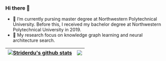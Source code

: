 ### Hi there 👋

<!--
**striderdu/striderdu** is a ✨ _special_ ✨ repository because its `README.md` (this file) appears on your GitHub profile.

Here are some ideas to get you started:

- 🔭 I’m currently working on ...
- 🌱 I’m currently learning ...
- 👯 I’m looking to collaborate on ...
- 🤔 I’m looking for help with ...
- 💬 Ask me about ...
- 📫 How to reach me: ...
- 😄 Pronouns: ...
- ⚡ Fun fact: ...
-->

- 🌱 I’m currently pursing master degree at Northwestern Polytechnical University. Before this, I received my bachelor degree at Northwestern Polytechnical University in 2019.
- 🔭 My research focus on knowledge graph learning and neural architecture search.

| <a href="https://github.com/striderdu"><img align="center" src="https://github-readme-stats.vercel.app/api?username=striderdu&show_icons=true&include_all_commits=true&theme=buefy&hide_border=true" alt="Striderdu's github stats" /></a> | <a href="https://github.com/striderdu"><img align="center" src="https://github-readme-stats.vercel.app/api/top-langs/?username=striderdu&layout=compact&theme=buefy&hide_border=true" /></a> |
| ------------- | ------------- |
